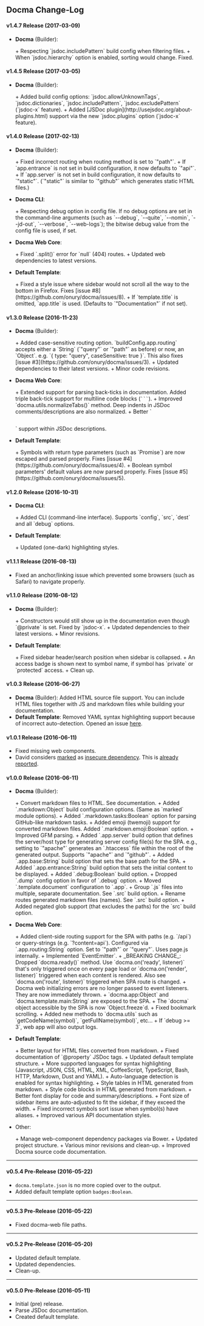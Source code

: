 ## Docma Change-Log

#### **v1.4.7** Release (2017-03-09)

- <p><b>Docma</b> (Builder):</p>
    + Respecting `jsdoc.includePattern` build config when filtering files.
    + When `jsdoc.hierarchy` option is enabled, sorting would change. Fixed.

#### **v1.4.5** Release (2017-03-05)

- <p><b>Docma</b> (Builder):</p>
    + Added build config options: `jsdoc.allowUnknownTags`, `jsdoc.dictionaries`, `jsdoc.includePattern`, `jsdoc.excludePattern` (`jsdoc-x` feature).
    + Added [JSDoc plugin](http://usejsdoc.org/about-plugins.html) support via the new `jsdoc.plugins` option (`jsdoc-x` feature).

#### **v1.4.0** Release (2017-02-13)

- <p><b>Docma</b> (Builder):</p>
    + Fixed incorrect routing when routing method is set to `"path"`.
    + If `app.entrance` is not set in build configuration, it now defaults to `"api"`.
    + If `app.server` is not set in build configuration, it now defaults to `"static"`. (`"static"` is similar to `"github"` which generates static HTML files.)

- <p><b>Docma CLI</b>:</p>
    + Respecting debug option in config file. If no debug options are set in the command-line arguments (such as `--debug`, `--quite`, `--nomin`, `--jd-out`, `--verbose`, `--web-logs`); the bitwise debug value from the config file is used, if set.

- <p><b>Docma Web Core</b>:</p>
    + Fixed `.split()` error for `null` (404) routes.
    + Updated web dependencies to latest versions.

- <p><b>Default Template</b>:</p>
    + Fixed a style issue where sidebar would not scroll all the way to the bottom in Firefox. Fixes [issue #8](https://github.com/onury/docma/issues/8).
    + If `template.title` is omitted, `app.title` is used. (Defaults to `"Documentation"` if not set).

#### **v1.3.0** Release (2016-11-23)

- <p><b>Docma</b> (Builder):</p>
    + Added case-sensitive routing option. `buildConfig.app.routing` accepts either a `String` (`"query"` or `"path"` as before) or now, an `Object`. e.g. `{ type: "query", caseSensitive: true }`. This also fixes [issue #3](https://github.com/onury/docma/issues/3).
    + Updated dependencies to their latest versions.
    + Minor code revisions.

- <p><b>Docma Web Core</b>:</p>
    + Extended support for parsing back-ticks in documentation. Added triple back-tick support for multiline code blocks (<code>&#x60;&#x60;&#x60;</code>).
    + Improved `docma.utils.normalizeTabs()` method. Deep indents in JSDoc comments/descriptions are also normalized.
    + Better `<pre></pre>` support within JSDoc descriptions.

- <p><b>Default Template</b>:</p>
    + Symbols with return type parameters (such as `Promise<Array>`) are now escaped and parsed properly. Fixes [issue #4](https://github.com/onury/docma/issues/4).
    + Boolean symbol parameters' default values are now parsed properly. Fixes [issue #5](https://github.com/onury/docma/issues/5).

#### **v1.2.0** Release (2016-10-31)

- <p><b>Docma CLI</b>:</p>
    + Added CLI (command-line interface). Supports `config`, `src`, `dest` and all `debug` options.

- <p><b>Default Template</b>:</p>
    + Updated (one-dark) highlighting styles.

#### **v1.1.1** Release (2016-08-13)

- Fixed an anchor/linking issue which prevented some browsers (such as Safari) to navigate properly.

#### **v1.1.0** Release (2016-08-12)

- <p><b>Docma</b> (Builder):</p>
    + Constructors would still show up in the documentation even though `@private` is set. Fixed by `jsdoc-x`.
    + Updated dependencies to their latest versions.
    + Minor revisions.

- <p><b>Default Template</b>:</p>
    + Fixed sidebar header/search position when sidebar is collapsed.
    + An access badge is shown next to symbol name, if symbol has `private` or `protected` access.
    + Clean up.

#### **v1.0.3** Release (2016-06-27)

- **Docma** (Builder): Added HTML source file support. You can include HTML files together with JS and markdown files while building your documentation.
- **Default Template**: Removed YAML syntax highlighting support because of incorrect auto-detection. Opened an issue [here](https://github.com/isagalaev/highlight.js/issues/1213).

#### **v1.0.1** Release (2016-06-11)

- Fixed missing web components.
- David considers [marked][marked] as [insecure dependency][docma-david]. This is [already](https://nodesecurity.io/advisories/marked_content-injection) [reported](https://github.com/chjj/marked/pull/592).

#### **v1.0.0** Release (2016-06-11)

- <p><b>Docma</b> (Builder):</p>
    + Convert markdown files to HTML. See documentation.
    + Added `.markdown:Object` build configuration options. (Same as `marked` module options).
    + Added `.markdown.tasks:Boolean` option for parsing GitHub-like markdown tasks.
    + Added emoji (twemoji) support for converted markdown files. Added `.markdown.emoji:Boolean` option.
    + Improved GFM parsing.  
    + Added `.app.server` build option that defines the server/host type for generating server config file(s) for the SPA. e.g., setting to `"apache"` generates an `.htaccess` file within the root of the generated output. Supports `"apache"` and `"github"`.
    + Added `.app.base:String` build option that sets the base path for the SPA.
    + Added `.app.entrance:String` build option that sets the initial content to be displayed.
    + Added `.debug:Boolean` build option.
    + Dropped `.dump` config option in favor of `.debug` option.
    + Moved `.template.document` configuration to `.app`.
    + Group `.js` files into multiple, separate documentation. See `.src` build option.
    + Rename routes generated markdown files (names). See `.src` build option.
    + Added negated glob support (that excludes the paths) for the `src` build option.

- <p><b>Docma Web Core</b>:</p>
    + Added client-side routing support for the SPA with paths (e.g. `/api`) or query-strings (e.g. `?content=api`). Configured via `.app.routing:String` option. Set to `"path"` or `"query"`. Uses page.js internally.
    + Implemented `EventEmitter`.
    + _BREAKING CHANGE_: Dropped `docma.ready()` method. Use `docma.on('ready', listener)` that's only triggered once on every page load or `docma.on('render', listener)` triggered when each content is rendered. Also see `docma.on('route', listener)` triggered when SPA route is changed.
    + Docma web initializing errors are no longer passed to event listeners. They are now immediately thrown.
    + `docma.app:Object` and `docma.template.main:String` are exposed to the SPA.
    + The `docma` object accessible by the SPA is now `Object.freeze`d.
    + Fixed bookmark scrolling.
    + Added new methods to `docma.utils` such as `getCodeName(symbol)`, `getFullName(symbol)`, etc...
    + If `debug >= 3`, web app will also output logs.

- <p><b>Default Template</b>:</p>
    + Better layout for HTML files converted from markdown.
    + Fixed documentation of `@property` JSDoc tags.
    + Updated default template structure.
    + More supported languages for syntax highlighting (Javascript, JSON, CSS, HTML, XML, CoffeeScript, TypeScript, Bash, HTTP, Markdown, Dust and YAML).
    + Auto-language detection is enabled for syntax highlighting.
    + Style tables in HTML generated from markdown.
    + Style code blocks in HTML generated from markdown.
    + Better font display for code and summary/descriptions.
    + Font size of sidebar items are auto-adjusted to fit the sidebar, if they exceed the width.
    + Fixed incorrect symbols sort issue when symbol(s) have aliases.
    + Improved various API documentation styles.

- <p>Other:</p>
    + Manage web-component dependency packages via Bower.
    + Updated project structure.
    + Various minor revisions and clean-up.
    + Improved Docma source code documentation.

---

#### **v0.5.4** Pre-Release (2016-05-22)

- `docma.template.json` is no more copied over to the output.
- Added default template option `badges:Boolean`.

---

#### **v0.5.3** Pre-Release (2016-05-22)

- Fixed docma-web file paths.

---

#### **v0.5.2** Pre-Release (2016-05-20)

- Updated default template.
- Updated dependencies.
- Clean-up.

---

#### **v0.5.0** Pre-Release (2016-05-11)

- Initial (pre) release.
- Parse JSDoc documentation.
- Created default template.

[marked]:https://github.com/chjj/marked
[docma-david]:https://david-dm.org/onury/docma
